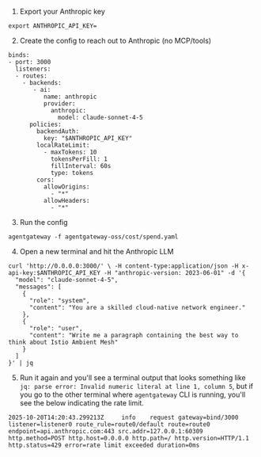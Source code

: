 1. Export your Anthropic key

```
export ANTHROPIC_API_KEY=

```

2. Create the config to reach out to Anthropic (no MCP/tools)
```
binds:
- port: 3000
  listeners:
  - routes:
    - backends:
       - ai:
          name: anthropic
          provider:
            anthropic:
              model: claude-sonnet-4-5
      policies:
        backendAuth:
          key: "$ANTHROPIC_API_KEY"
        localRateLimit:
          - maxTokens: 10
            tokensPerFill: 1
            fillInterval: 60s
            type: tokens
        cors:
          allowOrigins:
            - "*"
          allowHeaders:
            - "*"
```

3. Run the config
```
agentgateway -f agentgateway-oss/cost/spend.yaml
```

4. Open a new terminal and hit the Anthropic LLM

```
curl 'http://0.0.0.0:3000/' \ -H content-type:application/json -H x-api-key:$ANTHROPIC_API_KEY -H "anthropic-version: 2023-06-01" -d '{
  "model": "claude-sonnet-4-5",
  "messages": [
    {
      "role": "system",
      "content": "You are a skilled cloud-native network engineer."
    },
    {
      "role": "user",
      "content": "Write me a paragraph containing the best way to think about Istio Ambient Mesh"
    }
  ]
}' | jq
```

5. Run it again and you'll see a terminal output that looks something like `jq: parse error: Invalid numeric literal at line 1, column 5`, but if you go to the other terminal where `agentgateway` CLI is running, you'll see the below indicating the rate limit.

```
2025-10-20T14:20:43.299213Z     info    request gateway=bind/3000 listener=listener0 route_rule=route0/default route=route0 endpoint=api.anthropic.com:443 src.addr=127.0.0.1:60309 http.method=POST http.host=0.0.0.0 http.path=/ http.version=HTTP/1.1 http.status=429 error=rate limit exceeded duration=0ms
```